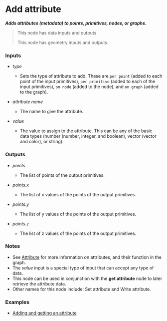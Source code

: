 # Add attribute

**_Adds attributes (metadata) to points, primitives, nodes, or graphs._**

> This node has data inputs and outputs.
>
> This node has geometry inputs and outputs.


### Inputs

* _type_

  * Sets the type of attribute to add. These are `per point` (added to each point of the input primitives), `per primitive` (added to each of the input primitives), `on node` (added to the node), and `on graph` (added to the graph).

* _attribute name_

  * The name to give the attribute.

* _value_

  * The value to assign to the attribute. This can be any of the basic data types (number (number, integer, and boolean), vector (vector and color), or string).


### Outputs

* _points_

  * The list of points of the output primitives.

* _points.x_

  * The list of x values of the points of the output primitives.

* _points.y_

  * The list of y values of the points of the output primitives.

* _points.z_

  * The list of z values of the points of the output primitives.


### Notes



* See <a href="/concepts/GeneralConcepts/attribute.md" target="_blank">Attribute</a> for more information on attributes, and their function in the graph.
* The _value_ input is a special type of input that can accept any type of data.
* This node can be used in conjunction with the **get attribute** node to later retrieve the attribute data.
* Other names for this node include: Set attribute and Write attribute.


### Examples



* <a href="https://creator.trimble.com/graph?assetURI=whp:dc99eca7-c20c-4256-8fc2-d505f2e00029&version=latest" target="_blank">Adding and getting an attribute</a>
